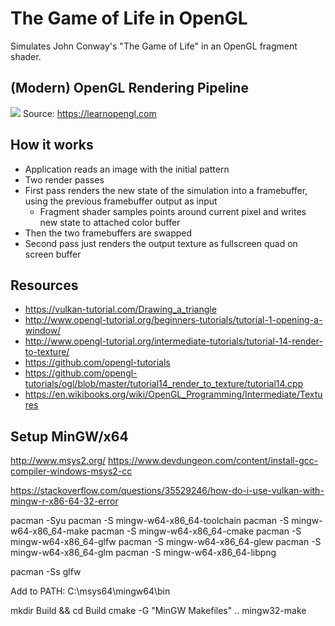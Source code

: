 # The Game of Life in OpenGL

Simulates John Conway's "The Game of Life" in an OpenGL fragment shader. 

## (Modern) OpenGL Rendering Pipeline
![](documentation/opengl-pipeline.png)
Source: https://learnopengl.com

## How it works
 * Application reads an image with the initial pattern
 * Two render passes
 * First pass renders the new state of the simulation into a framebuffer, using the previous framebuffer output as input
   * Fragment shader samples points around current pixel and writes new state to attached color buffer
 * Then the two framebuffers are swapped
 * Second pass just renders the output texture as fullscreen quad on screen buffer

## Resources
 * https://vulkan-tutorial.com/Drawing_a_triangle
 * http://www.opengl-tutorial.org/beginners-tutorials/tutorial-1-opening-a-window/
 * http://www.opengl-tutorial.org/intermediate-tutorials/tutorial-14-render-to-texture/
 * https://github.com/opengl-tutorials
 * https://github.com/opengl-tutorials/ogl/blob/master/tutorial14_render_to_texture/tutorial14.cpp
 * https://en.wikibooks.org/wiki/OpenGL_Programming/Intermediate/Textures

## Setup MinGW/x64
http://www.msys2.org/
https://www.devdungeon.com/content/install-gcc-compiler-windows-msys2-cc

https://stackoverflow.com/questions/35529246/how-do-i-use-vulkan-with-mingw-r-x86-64-32-error

pacman -Syu
pacman -S mingw-w64-x86_64-toolchain
pacman -S mingw-w64-x86_64-make
pacman -S mingw-w64-x86_64-cmake
pacman -S mingw-w64-x86_64-glfw
pacman -S mingw-w64-x86_64-glew
pacman -S mingw-w64-x86_64-glm
pacman -S mingw-w64-x86_64-libpng

pacman -Ss glfw

Add to PATH: C:\msys64\mingw64\bin

mkdir Build && cd Build
cmake -G "MinGW Makefiles" ..
mingw32-make